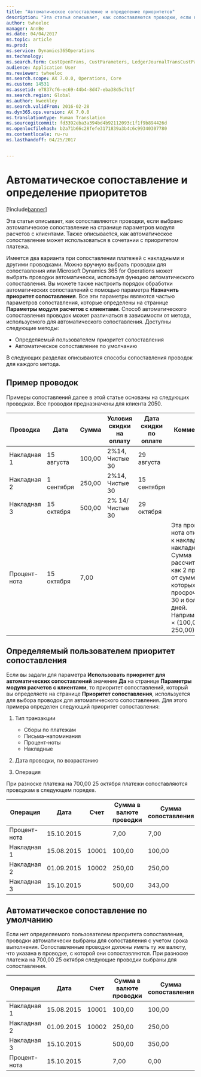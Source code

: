 ```yaml
---
title: "Автоматическое сопоставление и определение приоритетов"
description: "Эта статья описывает, как сопоставляются проводки, если выбрано автоматическое сопоставление на странице параметров модуля расчетов с клиентами. Также описывается, как автоматическое сопоставление может использоваться в сочетании с приоритетом платежа."
author: twheeloc
manager: AnnBe
ms.date: 04/04/2017
ms.topic: article
ms.prod: 
ms.service: Dynamics365Operations
ms.technology: 
ms.search.form: CustOpenTrans, CustParameters, LedgerJournalTransCustPaym
audience: Application User
ms.reviewer: twheeloc
ms.search.scope: AX 7.0.0, Operations, Core
ms.custom: 14531
ms.assetid: e7837cf6-ec69-44b4-8d47-eba38d5c7b1f
ms.search.region: Global
ms.author: kweekley
ms.search.validFrom: 2016-02-28
ms.dyn365.ops.version: AX 7.0.0
ms.translationtype: Human Translation
ms.sourcegitcommit: fd3392eba3a394bd4b92112093c1f1f9b894426d
ms.openlocfilehash: b2a71b66c28fefe3171839a3b4c6c99340307780
ms.contentlocale: ru-ru
ms.lasthandoff: 04/25/2017


---
```


# <a name="automatic-settlement-and-prioritization"></a>Автоматическое сопоставление и определение приоритетов

[!include[banner](../includes/banner.md)]


Эта статья описывает, как сопоставляются проводки, если выбрано автоматическое сопоставление на странице параметров модуля расчетов с клиентами. Также описывается, как автоматическое сопоставление может использоваться в сочетании с приоритетом платежа.

Имеется два варианта при сопоставлении платежей с накладными и другими проводками. Можно вручную выбрать проводки для сопоставления или Microsoft Dynamics 365 for Operations может выбрать проводки автоматически, используя функцию автоматического сопоставления. Вы можете также настроить порядок обработки автоматических сопоставлений с помощью параметра **Назначить приоритет сопоставления**. Все эти параметры являются частью параметров сопоставления, которые определены на странице **Параметры модуля расчетов с клиентами**. Способ автоматического сопоставления проводок может различаться в зависимости от метода, используемого для автоматического сопоставления. Доступны следующие методы:

-   Определяемый пользователем приоритет сопоставления
-   Автоматическое сопоставление по умолчанию

В следующих разделах описываются способы сопоставления проводок для каждого метода.

## <a name="example-transactions"></a>Пример проводок
Примеры сопоставлений далее в этой статье основаны на следующих проводках. Все проводки предназначены для клиента 2050.

| Проводка   | Дата        | Сумма | Условия скидки на оплату | Дата скидки по оплате | Комментарии                                                                                                                                                                                      |
|---------------|-------------|--------|---------------------|--------------------|-----------------------------------------------------------------------------------------------------------------------------------------------------------------------------------------------|
| Накладная 1     | 15 августа   | 100,00 | 2%14, Чистые 30        | 29 августа          |                                                                                                                                                                                               |
| Накладная 2     | 1 сентября | 250,00 | 2%14, Чистые 30        | 15 сентября       |                                                                                                                                                                                               |
| Накладная 3     | 15 октября  | 500,00 | 2% 14/Чистые 30        | 29 октября         |                                                                                                                                                                                               |
| Процент-нота | 15 октября  | 7,00   |                     |                    | Эта процент-нота относится к накладной 1 и накладной 2. Сумма рассчитывается как 2 процента от сумм, оплата которых просрочена на 30 и более дней. Например, 0,02 × (100,00 + 250,00) = 7,00. |

## <a name="userdefined-settlement-priority"></a>Определяемый пользователем приоритет сопоставления
Если вы задали для параметра **Использовать приоритет для автоматических сопоставлений** значение **Да** на странице **Параметры модуля расчетов с клиентами**, то приоритет сопоставлений, который вы определяете на странице **Приоритет сопоставления**, используется для выбора проводок для автоматического сопоставления. Для этого примера определен следующий приоритет сопоставления:

1.  Тип транзакции
    -   Сборы по платежам
    -   Письма-напоминания
    -   Процент-ноты
    -   Накладные

2.  Дата проводки, по возрастанию
3.  Операция

При разноске платежа на 700,00 25 октября платежи сопоставляются проводкам в следующем порядке.

| Операция       | Дата       | Счет | Сумма в валюте проводки | Сумма сопоставления | Сальдо | Валютное |
|---------------|------------|---------|--------------------------------|------------------|---------|----------|
| Процент-нота | 15.10.2015 |         | 7,00                           | 7,00             | 0,00    | американский доллар      |
| Накладная 1     | 15.08.2015  | 10001   | 100,00                         | 100,00           | 0,00    | американский доллар      |
| Накладная 2     | 01.09.2015   | 10002   | 250,00                         | 250,00           | 0,00    | американский доллар      |
| Накладная 3     | 15.10.2015 |         | 500,00                         | 343,00           | 157,00  | американский доллар      |

## <a name="default-automatic-settlement"></a>Автоматическое сопоставление по умолчанию
Если нет определяемого пользователем приоритета сопоставления, проводки автоматически выбраны для сопоставления с учетом срока выполнения. Сопоставленные проводки должны иметь ту же валюту, что указана в проводке, с которой они сопоставляются. При разноске платежа на 700,00 25 октября следующие проводки выбраны для сопоставления.

| Операция       | Дата       | Счет | Сумма в валюте проводки | Сумма сопоставления | Сальдо | Валютное |
|---------------|------------|---------|--------------------------------|------------------|---------|----------|
| Накладная 1     | 15.08.2015  | 10001   | 100,00                         | 100,00           | 0,00    | американский доллар      |
| Накладная 2     | 01.09.2015   | 10002   | 250,00                         | 250,00           | 0,00    | американский доллар      |
| Накладная 3     | 15.10.2015 |         | 500,00                         | 350,00           | 150,00  | американский доллар      |
| Процент-нота | 15.10.2015 |         | 7,00                           | 0,00             | 0,00    | американский доллар      |






